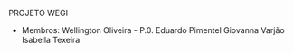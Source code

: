PROJETO WEGI

- Membros:
 Wellington Oliveira - P.0.
 Eduardo Pimentel
 Giovanna Varjão
 Isabella Texeira
 
